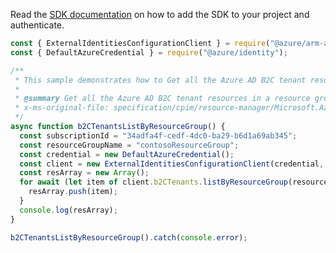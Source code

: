 Read the [SDK documentation](https://github.com/Azure/azure-sdk-for-js/blob/%40azure%2Farm-azureadexternalidentities_1.0.0/sdk/azureadexternalidentities/arm-azureadexternalidentities/README.md) on how to add the SDK to your project and authenticate.

```javascript
const { ExternalIdentitiesConfigurationClient } = require("@azure/arm-azureadexternalidentities");
const { DefaultAzureCredential } = require("@azure/identity");

/**
 * This sample demonstrates how to Get all the Azure AD B2C tenant resources in a resource group.
 *
 * @summary Get all the Azure AD B2C tenant resources in a resource group.
 * x-ms-original-file: specification/cpim/resource-manager/Microsoft.AzureActiveDirectory/stable/2021-04-01/examples/listTenantsByResourceGroup.json
 */
async function b2CTenantsListByResourceGroup() {
  const subscriptionId = "34adfa4f-cedf-4dc0-ba29-b6d1a69ab345";
  const resourceGroupName = "contosoResourceGroup";
  const credential = new DefaultAzureCredential();
  const client = new ExternalIdentitiesConfigurationClient(credential, subscriptionId);
  const resArray = new Array();
  for await (let item of client.b2CTenants.listByResourceGroup(resourceGroupName)) {
    resArray.push(item);
  }
  console.log(resArray);
}

b2CTenantsListByResourceGroup().catch(console.error);
```

